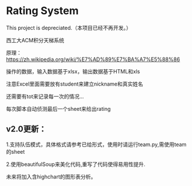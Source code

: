 # Rating System

This project is depreciated.（本项目已经不再开发。）

西工大ACM积分天梯系统

原理：https://zh.wikipedia.org/wiki/%E7%AD%89%E7%BA%A7%E5%88%86

操作的数据，输入数据基于xlsx，输出数据基于HTML和xls

注意Excel里面需要放有student来建立nickname和真实姓名

还需要有tot来记录每一次的情况...

每次脚本自动侦测最后一个sheet来给出rating

## v2.0更新：

1.支持队伍模式，具体格式请参考已给形式，使用时请运行team.py,需使用team的sheet

2.使用beautifulSoup来美化代码,重写了代码使得易用性提升.

未来将加入含highchart的图形表分析。
